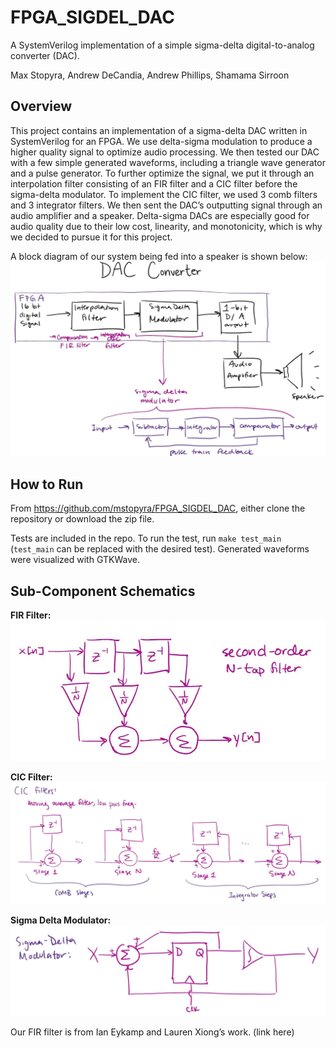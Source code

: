 # FPGA_SIGDEL_DAC
A SystemVerilog implementation of a simple sigma-delta digital-to-analog converter (DAC).

Max Stopyra, Andrew DeCandia, Andrew Phillips, Shamama Sirroon

## Overview
This project contains an implementation of a sigma-delta DAC written in SystemVerilog for an FPGA. We use delta-sigma modulation to produce a higher quality signal to optimize audio processing. We then tested our DAC with a few simple generated waveforms, including a triangle wave generator and a pulse generator. To further optimize the signal, we put it through an interpolation filter consisting of an FIR filter and a CIC filter before the sigma-delta modulator. To implement the CIC filter, we used 3 comb filters and 3 integrator filters. We then sent the DAC’s outputting signal through an audio amplifier and a speaker. Delta-sigma DACs are especially good for audio quality due to their low cost, linearity, and monotonicity, which is why we decided to pursue it for this project.

A block diagram of our system being fed into a speaker is shown below: 
<img src="images/DAC_block_diagram.png" style="float:middle"> <br>

## How to Run
From https://github.com/mstopyra/FPGA_SIGDEL_DAC, either clone the repository or download the zip file.

Tests are included in the repo. To run the test, run ``make test_main`` (``test_main`` can be replaced with the desired test). Generated waveforms were visualized with GTKWave.

## Sub-Component Schematics
**FIR Filter:**
<img src="images/FIR_filter.png" style="float:middle"> <br>

**CIC Filter:**
<img src="images/CIC_filter.png" style="float:middle"> <br>

**Sigma Delta Modulator:**
<img src="images/sigma_delta.png" style="float:middle"> <br>

Our FIR filter is from Ian Eykamp and Lauren Xiong’s work. (link here)
